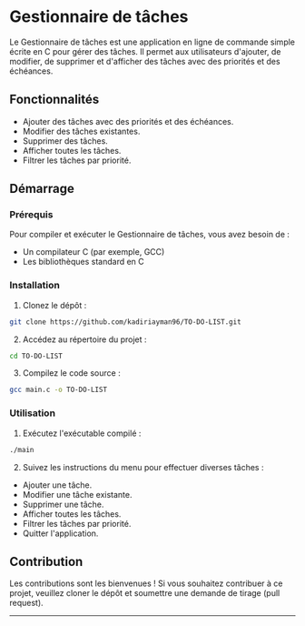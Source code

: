 # Gestionnaire de tâches

Le Gestionnaire de tâches est une application en ligne de commande simple écrite en C pour gérer des tâches. Il permet aux utilisateurs d'ajouter, de modifier, de supprimer et d'afficher des tâches avec des priorités et des échéances.

## Fonctionnalités

- Ajouter des tâches avec des priorités et des échéances.
- Modifier des tâches existantes.
- Supprimer des tâches.
- Afficher toutes les tâches.
- Filtrer les tâches par priorité.

## Démarrage

### Prérequis

Pour compiler et exécuter le Gestionnaire de tâches, vous avez besoin de :

- Un compilateur C (par exemple, GCC)
- Les bibliothèques standard en C

### Installation

1. Clonez le dépôt :

```bash
git clone https://github.com/kadiriayman96/TO-DO-LIST.git
```

2. Accédez au répertoire du projet :

```bash
cd TO-DO-LIST
```

3. Compilez le code source :

```bash
gcc main.c -o TO-DO-LIST
```

### Utilisation

1. Exécutez l'exécutable compilé :

```bash
./main
```

2. Suivez les instructions du menu pour effectuer diverses tâches :

- Ajouter une tâche.
- Modifier une tâche existante.
- Supprimer une tâche.
- Afficher toutes les tâches.
- Filtrer les tâches par priorité.
- Quitter l'application.

## Contribution

Les contributions sont les bienvenues ! Si vous souhaitez contribuer à ce projet, veuillez cloner le dépôt et soumettre une demande de tirage (pull request).


---
